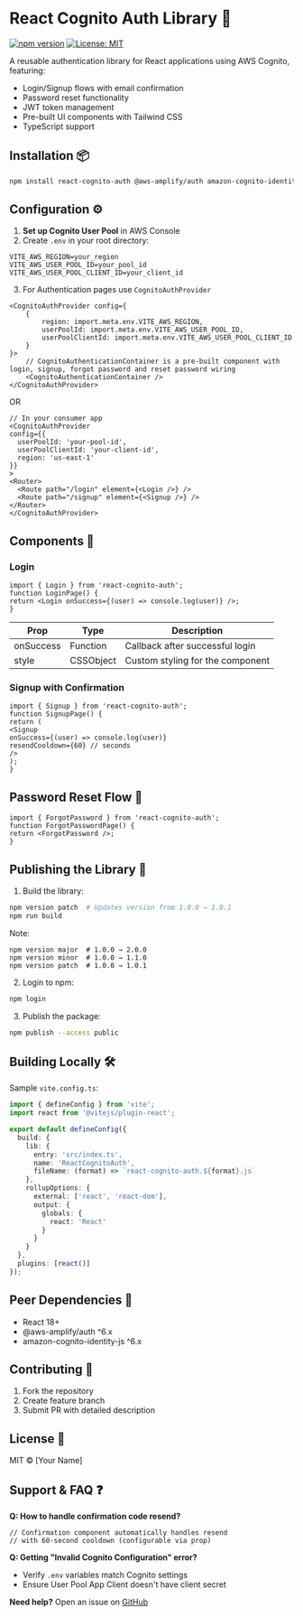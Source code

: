 # React Cognito Auth Library 🔐

[![npm version](https://img.shields.io/npm/v/react-cognito-auth.svg)](https://www.npmjs.com/package/react-cognito-auth)
[![License: MIT](https://img.shields.io/badge/License-MIT-blue.svg)](https://opensource.org/licenses/MIT)

A reusable authentication library for React applications using AWS Cognito, featuring:

- Login/Signup flows with email confirmation
- Password reset functionality
- JWT token management
- Pre-built UI components with Tailwind CSS
- TypeScript support

## Installation 📦

```bash
npm install react-cognito-auth @aws-amplify/auth amazon-cognito-identity-js
```


## Configuration ⚙️

1. **Set up Cognito User Pool** in AWS Console
2. Create `.env` in your root directory:

```dotenv
VITE_AWS_REGION=your_region
VITE_AWS_USER_POOL_ID=your_pool_id
VITE_AWS_USER_POOL_CLIENT_ID=your_client_id
```

3. For Authentication pages use `CognitoAuthProvider`

```tsx
<CognitoAuthProvider config={
    {
        region: import.meta.env.VITE_AWS_REGION,
        userPoolId: import.meta.env.VITE_AWS_USER_POOL_ID,
        userPoolClientId: import.meta.env.VITE_AWS_USER_POOL_CLIENT_ID
    }
}>
    // CognitoAuthenticationContainer is a pre-built component with login, signup, forgot password and reset password wiring
    <CognitoAuthenticationContainer />
</CognitoAuthProvider>
```

OR

```tsx
// In your consumer app
<CognitoAuthProvider
config={{
  userPoolId: 'your-pool-id',
  userPoolClientId: 'your-client-id',
  region: 'us-east-1'
}}
>
<Router>
  <Route path="/login" element={<Login />} />
  <Route path="/signup" element={<Signup />} />
</Router>
</CognitoAuthProvider>
```


## Components 🧩

### Login
```tsx
import { Login } from 'react-cognito-auth';
function LoginPage() {
return <Login onSuccess={(user) => console.log(user)} />;
}
```

| Prop        | Type       | Description                          |
|-------------|------------|--------------------------------------|
| onSuccess   | Function   | Callback after successful login      |
| style       | CSSObject  | Custom styling for the component     |

### Signup with Confirmation
```tsx
import { Signup } from 'react-cognito-auth';
function SignupPage() {
return (
<Signup
onSuccess={(user) => console.log(user)}
resendCooldown={60} // seconds
/>
);
}
```


## Password Reset Flow 🔄
```tsx
import { ForgotPassword } from 'react-cognito-auth';
function ForgotPasswordPage() {
return <ForgotPassword />;
}
```


## Publishing the Library 🚀

1. Build the library:
```bash
npm version patch  # Updates version from 1.0.0 → 1.0.1
npm run build
```
Note:
```text
npm version major  # 1.0.0 → 2.0.0
npm version minor  # 1.0.0 → 1.1.0 
npm version patch  # 1.0.0 → 1.0.1
```

2. Login to npm:
```bash
npm login
```

3. Publish the package:
```bash
npm publish --access public
```


## Building Locally 🛠️

Sample `vite.config.ts`:

```ts
import { defineConfig } from 'vite';
import react from '@vitejs/plugin-react';

export default defineConfig({
  build: {
    lib: {
      entry: 'src/index.ts',
      name: 'ReactCognitoAuth',
      fileName: (format) => `react-cognito-auth.${format}.js`
    },
    rollupOptions: {
      external: ['react', 'react-dom'],
      output: {
        globals: {
          react: 'React'
        }
      }
    }
  },
  plugins: [react()]
});
```


## Peer Dependencies 💼
- React 18+
- @aws-amplify/auth ^6.x
- amazon-cognito-identity-js ^6.x

## Contributing 🤝
1. Fork the repository
2. Create feature branch
3. Submit PR with detailed description

## License 📄
MIT © [Your Name]

## Support & FAQ ❓

**Q: How to handle confirmation code resend?**
```
// Confirmation component automatically handles resend
// with 60-second cooldown (configurable via prop)
```


**Q: Getting "Invalid Cognito Configuration" error?**
- Verify `.env` variables match Cognito settings
- Ensure User Pool App Client doesn't have client secret

**Need help?** Open an issue on [GitHub](https://github.com/sathwickreddyy/react/tree/main/cognito-auth-library)

